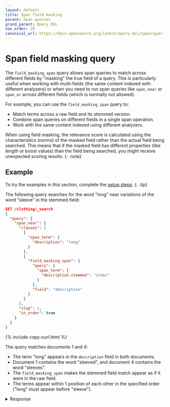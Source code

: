 ```yaml
---
layout: default
title: Span field masking
parent: Span queries
grand_parent: Query DSL
nav_order: 20
canonical_url: https://docs.opensearch.org/latest/query-dsl/span/span-field-masking/
---
```


# Span field masking query

The `field_masking_span` query allows span queries to match across different fields by "masking" the true field of a query. This is particularly useful when working with multi-fields (the same content indexed with different analyzers) or when you need to run span queries like `span_near` or `span_or` across different fields (which is normally not allowed).

For example, you can use the `field_masking_span` query to:
- Match terms across a raw field and its stemmed version.
- Combine span queries on different fields in a single span operation.
- Work with the same content indexed using different analyzers.

When using field masking, the relevance score is calculated using the characteristics (norms) of the masked field rather than the actual field being searched. This means that if the masked field has different properties (like length or boost values) than the field being searched, you might receive unexpected scoring results.
{: .note}

## Example

To try the examples in this section, complete the [setup steps]({{site.url}}{{site.baseurl}}/query-dsl/span/#setup).
{: .tip}

The following query searches for the word "long" near variations of the word "sleeve" in the stemmed field:

```json
GET /clothing/_search
{
  "query": {
    "span_near": {
      "clauses": [
        {
          "span_term": {
            "description": "long"
          }
        },
        {
          "field_masking_span": {
            "query": {
              "span_term": {
                "description.stemmed": "sleev"
              }
            },
            "field": "description"
          }
        }
      ],
      "slop": 1,
      "in_order": true
    }
  }
}

```
{% include copy-curl.html %}

The query matches documents 1 and 4:
- The term "long" appears in the `description` field in both documents.
- Document 1 contains the word "sleeved", and document 4 contains the word "sleeves".
- The `field_masking_span` makes the stemmed field match appear as if it were in the raw field.
- The terms appear within 1 position of each other in the specified order ("long" must appear before "sleeve").

<details markdown="block">
  <summary>
    Response
  </summary>
  {: .text-delta}

```json
{
  "took": 7,
  "timed_out": false,
  "_shards": {
    "total": 1,
    "successful": 1,
    "skipped": 0,
    "failed": 0
  },
  "hits": {
    "total": {
      "value": 2,
      "relation": "eq"
    },
    "max_score": 0.7444251,
    "hits": [
      {
        "_index": "clothing",
        "_id": "1",
        "_score": 0.7444251,
        "_source": {
          "description": "Long-sleeved dress shirt with a formal collar and button cuffs. "
        }
      },
      {
        "_index": "clothing",
        "_id": "4",
        "_score": 0.4291246,
        "_source": {
          "description": "A set of two midi silk shirt dresses with long fluttered sleeves in black. "
        }
      }
    ]
  }
}
```

## Parameters

The following table lists all top-level parameters supported by `field_masking_span` queries. All parameters are required.

| Parameter | Data type | Description |
|:----------|:-----|:------------|
| `query` | Object | The span query to execute on the actual field. |
| `field` | String | The field name used to mask the query. Other span queries will treat this query as if it were executing on this field. |
